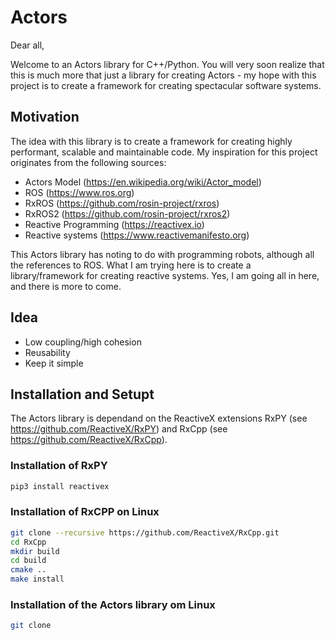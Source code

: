 # Actors
Dear all,

Welcome to an Actors library for C++/Python. You will very soon realize that this is much more that just a library for creating Actors - my hope with this project is to create a framework for creating spectacular software systems.

## Motivation
The idea with this library is to create a framework for creating highly performant, scalable and maintainable code. My inspiration for this project originates from the following sources:

* Actors Model (https://en.wikipedia.org/wiki/Actor_model)
* ROS (https://www.ros.org)
* RxROS (https://github.com/rosin-project/rxros)
* RxROS2 (https://github.com/rosin-project/rxros2)
* Reactive Programming (https://reactivex.io)
* Reactive systems (https://www.reactivemanifesto.org)

This Actors library has noting to do with programming robots, although all the references to ROS. What I am trying here is to create a library/framework for creating reactive systems. Yes, I am going all in here, and there is more to come.

## Idea

* Low coupling/high cohesion
* Reusability
* Keep it simple

## Installation and Setupt 
The Actors library is dependand on the ReactiveX extensions RxPY (see https://github.com/ReactiveX/RxPY) and RxCpp (see https://github.com/ReactiveX/RxCpp). 

### Installation of RxPY

```bash
pip3 install reactivex
```

### Installation of RxCPP on Linux

```bash
git clone --recursive https://github.com/ReactiveX/RxCpp.git
cd RxCpp
mkdir build
cd build
cmake ..
make install 
```

### Installation of the Actors library om Linux

```bash
git clone 
```

